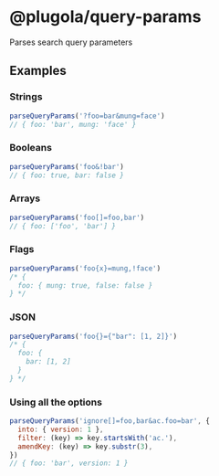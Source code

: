 # @plugola/query-params

Parses search query parameters

## Examples

### Strings

```javascript
parseQueryParams('?foo=bar&mung=face')
// { foo: 'bar', mung: 'face' }
```

### Booleans

```javascript
parseQueryParams('foo&!bar')
// { foo: true, bar: false }
```

### Arrays

```javascript
parseQueryParams('foo[]=foo,bar')
// { foo: ['foo', 'bar'] }
```

### Flags

```javascript
parseQueryParams('foo{x}=mung,!face')
/* { 
  foo: { mung: true, false: false }
} */
```

### JSON

```javascript
parseQueryParams('foo{}={"bar": [1, 2]}')
/* {
  foo: {
    bar: [1, 2]
  }
} */
```

### Using all the options

```javascript
parseQueryParams('ignore[]=foo,bar&ac.foo=bar', {
  into: { version: 1 },
  filter: (key) => key.startsWith('ac.'),
  amendKey: (key) => key.substr(3),
})
// { foo: 'bar', version: 1 }
```
